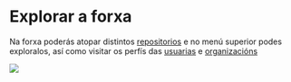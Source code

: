 # Explorar a forxa

Na forxa poderás atopar distintos [repositorios](http://) e no menú superior podes exploralos, así como visitar os perfís das [usuarias](http://) e [organizacións](http://)

![](http://forxa.colab.coruna.gal/Co-Lab/manual/raw/master/imaxes/explore.png)